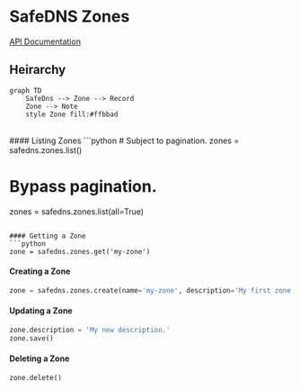 # SafeDNS Zones
[API Documentation](https://developers.ukfast.io/documentation/safedns#/Zone)

## Heirarchy
```mermaid
graph TD
    SafeDns --> Zone --> Record
    Zone --> Note
    style Zone fill:#ffbbad
```

<br>
#### Listing Zones
```python
# Subject to pagination.
zones = safedns.zones.list()

# Bypass pagination.
zones = safedns.zones.list(all=True)
```

#### Getting a Zone
```python
zone = safedns.zones.get('my-zone')
```

#### Creating a Zone
```python
zone = safedns.zones.create(name='my-zone', description='My first zone.')
```

#### Updating a Zone
```python
zone.description = 'My new description.'
zone.save()
```

#### Deleting a Zone
```python
zone.delete()
```